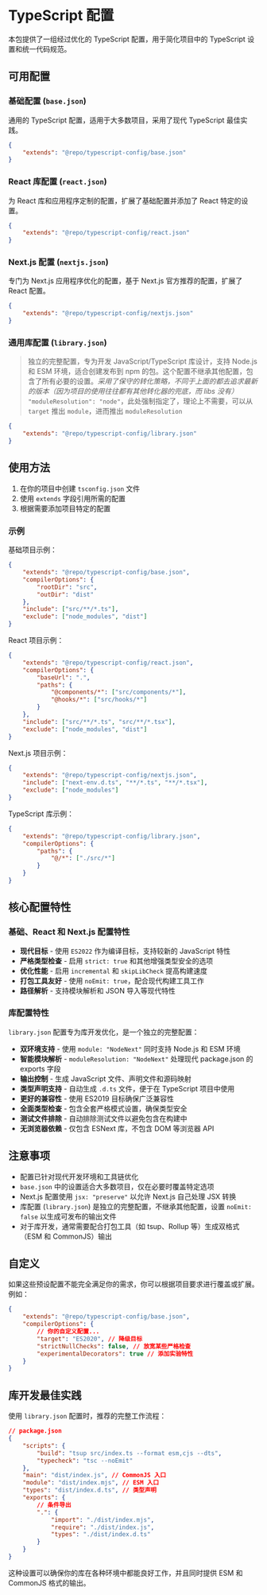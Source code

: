 # TypeScript 配置

本包提供了一组经过优化的 TypeScript 配置，用于简化项目中的 TypeScript 设置和统一代码规范。

## 可用配置

### 基础配置 (`base.json`)

通用的 TypeScript 配置，适用于大多数项目，采用了现代 TypeScript 最佳实践。

```json
{
	"extends": "@repo/typescript-config/base.json"
}
```

### React 库配置 (`react.json`)

为 React 库和应用程序定制的配置，扩展了基础配置并添加了 React 特定的设置。

```json
{
	"extends": "@repo/typescript-config/react.json"
}
```

### Next.js 配置 (`nextjs.json`)

专门为 Next.js 应用程序优化的配置，基于 Next.js 官方推荐的配置，扩展了 React 配置。

```json
{
	"extends": "@repo/typescript-config/nextjs.json"
}
```

### 通用库配置 (`library.json`)

> 独立的完整配置，专为开发 JavaScript/TypeScript 库设计，支持 Node.js 和 ESM 环境，适合创建发布到 npm 的包。这个配置不继承其他配置，包含了所有必要的设置。*采用了保守的转化策略，不同于上面的都去追求最新的版本（因为项目的使用往往都有其他转化器的兜底，而 libs 没有）*
> `"moduleResolution": "node"`，此处强制指定了，理论上不需要，可以从 `target` 推出 `module`，进而推出 `moduleResolution`

```json
{
	"extends": "@repo/typescript-config/library.json"
}
```

## 使用方法

1. 在你的项目中创建 `tsconfig.json` 文件
2. 使用 `extends` 字段引用所需的配置
3. 根据需要添加项目特定的配置

### 示例

基础项目示例：

```json
{
	"extends": "@repo/typescript-config/base.json",
	"compilerOptions": {
		"rootDir": "src",
		"outDir": "dist"
	},
	"include": ["src/**/*.ts"],
	"exclude": ["node_modules", "dist"]
}
```

React 项目示例：

```json
{
	"extends": "@repo/typescript-config/react.json",
	"compilerOptions": {
		"baseUrl": ".",
		"paths": {
			"@components/*": ["src/components/*"],
			"@hooks/*": ["src/hooks/*"]
		}
	},
	"include": ["src/**/*.ts", "src/**/*.tsx"],
	"exclude": ["node_modules", "dist"]
}
```

Next.js 项目示例：

```json
{
	"extends": "@repo/typescript-config/nextjs.json",
	"include": ["next-env.d.ts", "**/*.ts", "**/*.tsx"],
	"exclude": ["node_modules"]
}
```

TypeScript 库示例：

```json
{
	"extends": "@repo/typescript-config/library.json",
	"compilerOptions": {
		"paths": {
			"@/*": ["./src/*"]
		}
	}
}
```

## 核心配置特性

### 基础、React 和 Next.js 配置特性

- **现代目标** - 使用 `ES2022` 作为编译目标，支持较新的 JavaScript 特性
- **严格类型检查** - 启用 `strict: true` 和其他增强类型安全的选项
- **优化性能** - 启用 `incremental` 和 `skipLibCheck` 提高构建速度
- **打包工具友好** - 使用 `noEmit: true`，配合现代构建工具工作
- **路径解析** - 支持模块解析和 JSON 导入等现代特性

### 库配置特性

`library.json` 配置专为库开发优化，是一个独立的完整配置：

- **双环境支持** - 使用 `module: "NodeNext"` 同时支持 Node.js 和 ESM 环境
- **智能模块解析** - `moduleResolution: "NodeNext"` 处理现代 package.json 的 exports 字段
- **输出控制** - 生成 JavaScript 文件、声明文件和源码映射
- **类型声明支持** - 自动生成 `.d.ts` 文件，便于在 TypeScript 项目中使用
- **更好的兼容性** - 使用 ES2019 目标确保广泛兼容性
- **全面类型检查** - 包含全套严格模式设置，确保类型安全
- **测试文件排除** - 自动排除测试文件以避免包含在构建中
- **无浏览器依赖** - 仅包含 ESNext 库，不包含 DOM 等浏览器 API

## 注意事项

- 配置已针对现代开发环境和工具链优化
- `base.json` 中的设置适合大多数项目，仅在必要时覆盖特定选项
- Next.js 配置使用 `jsx: "preserve"` 以允许 Next.js 自己处理 JSX 转换
- 库配置 (`library.json`) 是独立的完整配置，不继承其他配置，设置 `noEmit: false` 以生成可发布的输出文件
- 对于库开发，通常需要配合打包工具（如 tsup、Rollup 等）生成双格式（ESM 和 CommonJS）输出

## 自定义

如果这些预设配置不能完全满足你的需求，你可以根据项目要求进行覆盖或扩展。例如：

```json
{
	"extends": "@repo/typescript-config/base.json",
	"compilerOptions": {
		// 你的自定义配置...
		"target": "ES2020", // 降级目标
		"strictNullChecks": false, // 放宽某些严格检查
		"experimentalDecorators": true // 添加实验特性
	}
}
```

## 库开发最佳实践

使用 `library.json` 配置时，推荐的完整工作流程：

```json
// package.json
{
	"scripts": {
		"build": "tsup src/index.ts --format esm,cjs --dts",
		"typecheck": "tsc --noEmit"
	},
	"main": "dist/index.js", // CommonJS 入口
	"module": "dist/index.mjs", // ESM 入口
	"types": "dist/index.d.ts", // 类型声明
	"exports": {
		// 条件导出
		".": {
			"import": "./dist/index.mjs",
			"require": "./dist/index.js",
			"types": "./dist/index.d.ts"
		}
	}
}
```

这种设置可以确保你的库在各种环境中都能良好工作，并且同时提供 ESM 和 CommonJS 格式的输出。
